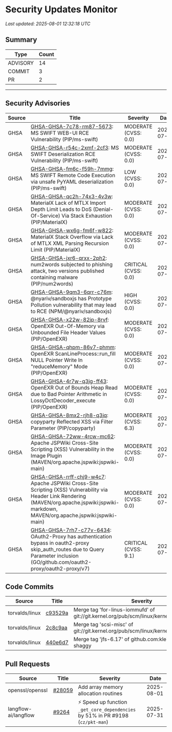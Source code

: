# Security Updates Monitor

*Last updated: 2025-08-01 12:32:18 UTC*

## Summary
| Type | Count |
|------|-------|
| ADVISORY | 14 |
| COMMIT | 3 |
| PR | 2 |

---

## Security Advisories

| Source | Title | Severity | Date |
|--------|-------|----------|------|
| GHSA | [GHSA-GHSA-7c78-rm87-5673](https://github.com/advisories/GHSA-7c78-rm87-5673): MS SWIFT WEB-UI RCE Vulnerability (PIP/ms-swift) | MODERATE (CVSS: 0.0) | 2025-07-31 |
| GHSA | [GHSA-GHSA-r54c-2xmf-2cf3](https://github.com/advisories/GHSA-r54c-2xmf-2cf3): MS SWIFT Deserialization RCE Vulnerability (PIP/ms-swift) | MODERATE (CVSS: 0.0) | 2025-07-31 |
| GHSA | [GHSA-GHSA-fm6c-f59h-7mmg](https://github.com/advisories/GHSA-fm6c-f59h-7mmg): MS SWIFT Remote Code Execution via unsafe PyYAML deserialization (PIP/ms-swift) | LOW (CVSS: 0.0) | 2025-07-31 |
| GHSA | [GHSA-GHSA-qc2h-74x3-4v3w](https://github.com/advisories/GHSA-qc2h-74x3-4v3w): MaterialX Lack of MTLX Import Depth Limit Leads to DoS (Denial-Of-Service) Via Stack Exhaustion (PIP/MaterialX) | MODERATE (CVSS: 0.0) | 2025-07-31 |
| GHSA | [GHSA-GHSA-wx6g-fm6f-w822](https://github.com/advisories/GHSA-wx6g-fm6f-w822): MaterialX Stack Overflow via Lack of MTLX XML Parsing Recursion Limit  (PIP/MaterialX) | MODERATE (CVSS: 0.0) | 2025-07-31 |
| GHSA | [GHSA-GHSA-jxr6-qrxx-2ph2](https://github.com/advisories/GHSA-jxr6-qrxx-2ph2): num2words subjected to phishing attack, two versions published containing malware (PIP/num2words) | CRITICAL (CVSS: 0.0) | 2025-07-31 |
| GHSA | [GHSA-GHSA-9qm3-6qrr-c76m](https://github.com/advisories/GHSA-9qm3-6qrr-c76m): @nyariv/sandboxjs has Prototype Pollution vulnerability that may lead to RCE (NPM/@nyariv/sandboxjs) | HIGH (CVSS: 0.0) | 2025-07-31 |
| GHSA | [GHSA-GHSA-x22w-82jp-8rvf](https://github.com/advisories/GHSA-x22w-82jp-8rvf): OpenEXR Out-Of-Memory via Unbounded File Header Values (PIP/OpenEXR) | MODERATE (CVSS: 0.0) | 2025-07-31 |
| GHSA | [GHSA-GHSA-qhpm-86v7-phmm](https://github.com/advisories/GHSA-qhpm-86v7-phmm): OpenEXR ScanLineProcess::run_fill NULL Pointer Write In "reduceMemory" Mode (PIP/OpenEXR) | MODERATE (CVSS: 0.0) | 2025-07-31 |
| GHSA | [GHSA-GHSA-4r7w-q3jg-ff43](https://github.com/advisories/GHSA-4r7w-q3jg-ff43): OpenEXR Out of Bounds Heap Read due to Bad Pointer Arithmetic in LossyDctDecoder_execute (PIP/OpenEXR) | MODERATE (CVSS: 0.0) | 2025-07-31 |
| GHSA | [GHSA-GHSA-8mx2-rjh8-q3jq](https://github.com/advisories/GHSA-8mx2-rjh8-q3jq): copyparty Reflected XSS via Filter Parameter (PIP/copyparty) | MODERATE (CVSS: 6.3) | 2025-07-31 |
| GHSA | [GHSA-GHSA-72ww-4rcw-mc62](https://github.com/advisories/GHSA-72ww-4rcw-mc62): Apache JSPWiki Cross-Site Scripting (XSS) Vulnerability in the Image Plugin (MAVEN/org.apache.jspwiki:jspwiki-main) | MODERATE (CVSS: 0.0) | 2025-07-31 |
| GHSA | [GHSA-GHSA-rrff-chj9-w4c7](https://github.com/advisories/GHSA-rrff-chj9-w4c7): Apache JSPWiki Cross-Site Scripting (XSS) Vulnerability via Header Link Rendering (MAVEN/org.apache.jspwiki:jspwiki-markdown, MAVEN/org.apache.jspwiki:jspwiki-main) | MODERATE (CVSS: 0.0) | 2025-07-31 |
| GHSA | [GHSA-GHSA-7rh7-c77v-6434](https://github.com/advisories/GHSA-7rh7-c77v-6434): OAuth2-Proxy has authentication bypass in oauth2-proxy skip_auth_routes due to Query Parameter inclusion (GO/github.com/oauth2-proxy/oauth2-proxy/v7) | CRITICAL (CVSS: 9.1) | 2025-07-30 |

## Code Commits

| Source | Title | Severity | Date |
|--------|-------|----------|------|
| torvalds/linux | [c93529a](https://github.com/torvalds/linux/commit/c93529ad4fa8d8d8cb21649e70a46991a1dda0f8) | Merge tag 'for-linus-iommufd' of git://git.kernel.org/pub/scm/linux/kernel/git/jgg/iommufd | 2025-07-31 |
| torvalds/linux | [2c8c9aa](https://github.com/torvalds/linux/commit/2c8c9aae4492f813b9b9ae95f0931945a693100e) | Merge tag 'scsi-misc' of git://git.kernel.org/pub/scm/linux/kernel/git/jejb/scsi | 2025-07-31 |
| torvalds/linux | [440e6d7](https://github.com/torvalds/linux/commit/440e6d7e1435bb1e1948eeae34ca8bef6c7c5f82) | Merge tag 'jfs-6.17' of github.com:kleikamp/linux-shaggy | 2025-07-31 |

## Pull Requests

| Source | Title | Severity | Date |
|--------|-------|----------|------|
| openssl/openssl | [#28059](https://github.com/openssl/openssl/pull/28059) | Add array memory allocation routines | 2025-08-01 |
| langflow-ai/langflow | [#9264](https://github.com/langflow-ai/langflow/pull/9264) | ⚡️ Speed up function `_get_core_dependencies` by 51% in PR #9198 (`cz/pkt-man`) | 2025-07-31 |

